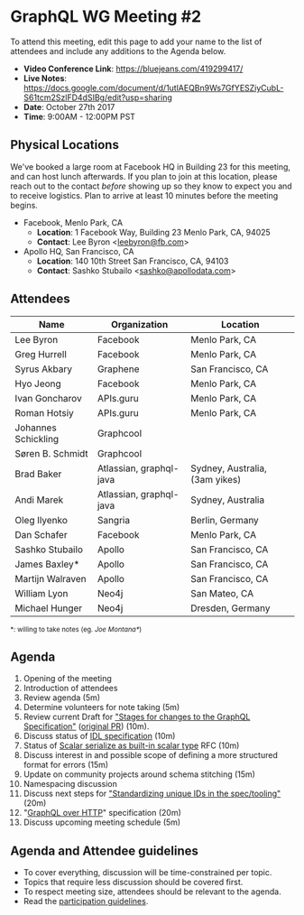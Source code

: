 # GraphQL WG Meeting #2

To attend this meeting, edit this page to add your name to the list of attendees
and include any additions to the Agenda below.

- **Video Conference Link**: https://bluejeans.com/419299417/
- **Live Notes**: https://docs.google.com/document/d/1utlAEQBn9Ws7GfYESZiyCubL-S61tcm2SzlFD4dSIBg/edit?usp=sharing
- **Date**: October 27th 2017
- **Time**: 9:00AM - 12:00PM PST

## Physical Locations

We've booked a large room at Facebook HQ in Building 23 for this meeting, and
can host lunch afterwards. If you plan to join at this location, please
reach out to the contact *before* showing up so they know to expect you and to
receive logistics. Plan to arrive at least 10 minutes before the meeting begins.

- Facebook, Menlo Park, CA
  - **Location**:
    1 Facebook Way, Building 23
    Menlo Park, CA, 94025
  - **Contact**: Lee Byron \<leebyron@fb.com>
- Apollo HQ, San Francisco, CA
  - **Location**:
    140 10th Street
    San Francisco, CA, 94103
  - **Contact**: Sashko Stubailo \<sashko@apollodata.com>

## Attendees

Name                | Organization  | Location
------------------- | ------------- | -----------------
Lee Byron           | Facebook      | Menlo Park, CA
Greg Hurrell        | Facebook      | Menlo Park, CA
Syrus Akbary        | Graphene      | San Francisco, CA
Hyo Jeong           | Facebook      | Menlo Park, CA
Ivan Goncharov      | APIs.guru     | Menlo Park, CA
Roman Hotsiy        | APIs.guru     | Menlo Park, CA
Johannes Schickling | Graphcool     |
Søren B. Schmidt    | Graphcool     |
Brad Baker          | Atlassian, graphql-java | Sydney, Australia, (3am yikes)
Andi Marek          | Atlassian, graphql-java | Sydney, Australia
Oleg Ilyenko        | Sangria       | Berlin, Germany
Dan Schafer         | Facebook      | Menlo Park, CA
Sashko Stubailo     | Apollo        | San Francisco, CA
James Baxley*       | Apollo        | San Francisco, CA
Martijn Walraven    | Apollo        | San Francisco, CA
William Lyon        | Neo4j         | San Mateo, CA
Michael Hunger      | Neo4j         | Dresden, Germany

<small>\*: willing to take notes (eg. <em>Joe Montana*</em>)</small>

## Agenda

1. Opening of the meeting
1. Introduction of attendees
1. Review agenda (5m)
1. Determine volunteers for note taking (5m)
1. Review current Draft for ["Stages for changes to the GraphQL Specification"](https://github.com/facebook/graphql/blob/master/CONTRIBUTING.md) ([original PR](https://github.com/facebook/graphql/pull/342)) (10m).
1. Discuss status of [IDL specification](https://github.com/facebook/graphql/pull/90) (10m)
1. Status of [Scalar serialize as built-in scalar type](https://github.com/facebook/graphql/pull/326) RFC (10m)
1. Discuss interest in and possible scope of defining a more structured format for errors (15m)
1. Update on community projects around schema stitching (15m)
1. Namespacing discussion
1. Discuss next steps for ["Standardizing unique IDs in the spec/tooling"](https://github.com/facebook/graphql/pull/232) (20m)
1. "[GraphQL over HTTP](https://github.com/graphql/graphql-wg/pull/34)" specification (20m)
1. Discuss upcoming meeting schedule (5m)

## Agenda and Attendee guidelines

- To cover everything, discussion will be time-constrained per topic.
- Topics that require less discussion should be covered first.
- To respect meeting size, attendees should be relevant to the agenda.
- Read the [participation guidelines](../README.md#participation-guidelines).
